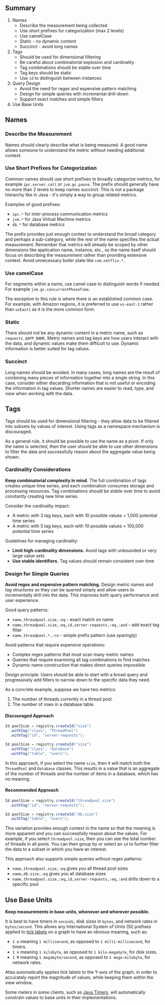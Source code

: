 ## Summary

1. Names
    * Describe the measurement being collected
    * Use short prefixes for categorization (max 2 levels)
    * Use camelCase
    * Static - no dynamic content
    * Succinct - avoid long names
2. Tags
    * Should be used for dimensional filtering
    * Be careful about combinatorial explosion and cardinality
    * Tag combinations should be stable over time
    * Tag keys should be static
    * Use `id` to distinguish between instances
3. Query Design
    * Avoid the need for regex and expensive pattern matching
    * Design for simple queries with incremental drill-down
    * Support exact matches and simple filters
4. Use Base Units

## Names

### Describe the Measurement

Names should clearly describe what is being measured. A good name allows someone to understand the
metric without needing additional context.

### Use Short Prefixes for Categorization

Common names should use short prefixes to broadly categorize metrics, for example `ipc.server.call`
or `jvm.gc.pause`. The prefix should generally have no more than 2 levels to keep names succinct.
This is not a package hierarchy like in Java - it's simply a way to group related metrics.

Examples of good prefixes:

* `ipc.*` for inter-process communication metrics
* `jvm.*` for Java Virtual Machine metrics
* `db.*` for database metrics

The prefix provides just enough context to understand the broad category and perhaps a sub-category,
while the rest of the name specifies the actual measurement. Remember that metrics will already be
scoped by other dimensions like application name, instance, etc., so the name itself should focus
on describing the measurement rather than providing extensive context. Avoid unnecessary boiler
plate like `com.netflix.*`.

### Use camelCase

For segments within a name, use camel case to distinguish words if needed. For example
`jvm.gc.concurrentPhaseTime`.

The exception to this rule is where there is an established common case. For example, with Amazon
regions, it is preferred to use `us-east-1` rather than `usEast1` as it is the more common form.

### Static

There should not be any dynamic content in a metric name, such as `requests.$APP_NAME`. Metric names
and tag keys are how users interact with the data, and dynamic values make them difficult to use.
Dynamic information is better suited for tag values.

### Succinct

Long names should be avoided. In many cases, long names are the result of combining many pieces of
information together into a single string. In this case, consider either discarding information
that is not useful or encoding the information in tag values. Shorter names are easier to read,
type, and view when working with the data.

## Tags

Tags should be used for dimensional filtering - they allow data to be filtered into subsets by
values of interest. Using tags as a namespace mechanism is discouraged.

As a general rule, it should be possible to use the name as a pivot. If only the name is selected,
then the user should be able to use other dimensions to filter the data and successfully reason
about the aggregate value being shown.

### Cardinality Considerations

**Keep combinatorial complexity in mind.** The full combination of tags creates unique time series,
and each combination consumes storage and processing resources. Tag combinations should be stable
over time to avoid constantly creating new time series.

Consider the cardinality impact:

* A metric with 3 tag keys, each with 10 possible values = 1,000 potential time series
* A metric with 5 tag keys, each with 10 possible values = 100,000 potential time series

Guidelines for managing cardinality:

* **Limit high-cardinality dimensions.** Avoid tags with unbounded or very large value sets
* **Use stable identifiers.** Tag values should remain consistent over time

### Design for Simple Queries

**Avoid regex and expensive pattern matching.** Design metric names and tag structures so they can
be queried simply and allow users to incrementally drill into the data. This improves both query
performance and user experience.

Good query patterns:

* `name,threadpool.size,:eq` - exact match on name
* `name,threadpool.size,:eq,id,server-requests,:eq,:and` - add exact tag filter
* `name,threadpool.*,:re` - simple prefix pattern (use sparingly)

Avoid patterns that require expensive operations:

* Complex regex patterns that must scan many metric names
* Queries that require examining all tag combinations to find matches
* Dynamic name construction that makes direct queries impossible

Design principle: Users should be able to start with a broad query and progressively add filters
to narrow down to the specific data they need.

As a concrete example, suppose we have two metrics:

1. The number of threads currently in a thread pool.
2. The number of rows in a database table.

#### Discouraged Approach

```java
Id poolSize = registry.createId("size")
  .withTag("class", "ThreadPool")
  .withTag("id", "server-requests");

Id poolSize = registry.createId("size")
  .withTag("class", "Database")
  .withTag("table", "users");
```

In this approach, if you select the name `size`, then it will match both the `ThreadPool` and
`Database` classes. This results in a value that is an aggregate of the number of threads and the
number of items in a database, which has no meaning.

#### Recommended Approach

```java
Id poolSize = registry.createId("threadpool.size")
  .withTag("id", "server-requests");

Id poolSize = registry.createId("db.size")
  .withTag("table", "users");
```

This variation provides enough context in the name so that the meaning is more apparent and you can
successfully reason about the values. For example, if you select `threadpool.size`, then you can
see the total number of threads in all pools. You can then group by or select an `id` to further
filter the data to a subset in which you have an interest.

This approach also supports simple queries without regex patterns:

* `name,threadpool.size,:eq` gives you all thread pool sizes
* `name,db.size,:eq` gives you all database sizes
* `name,threadpool.size,:eq,id,server-requests,:eq,:and` drills down to a specific pool

## Use Base Units

**Keep measurements in base units, whenever and wherever possible.**

It is best to have timers in `seconds`, disk sizes in `bytes`, and network rates in `bytes/second`.
This allows any International System of Units (SI) prefixes applied to [tick labels] on a graph to
have an obvious meaning, such as:

* `1 m` meaning `1 millisecond`, as opposed to `1 milli-millisecond`, for timers.
* `1 k` meaning `1 kilobyte`, as opposed to `1 kilo-megabyte`, for disk sizes.
* `1 M` meaning `1 megabyte/second`, as opposed to `1 mega-kilobyte`, for network rates.

Atlas automatically applies tick labels to the Y-axis of the graph, in order to accurately report the
magnitude of values, while keeping them within the view window.

Some meters in some clients, such as [Java Timers], will automatically constrain values to base units
in their implementations.

[tick labels]: ../api/graph/tick.md
[Java Timers]: ../spectator/lang/java/meters/timer.md#units
